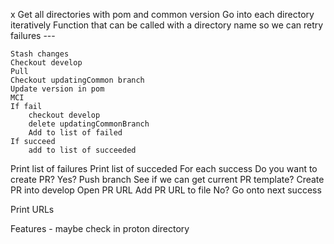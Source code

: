 x Get all directories with pom and common version
Go into each directory iteratively
Function that can be called with a directory name so we can retry failures ---

	Stash changes
	Checkout develop
	Pull
	Checkout updatingCommon branch
	Update version in pom
	MCI
	If fail
		checkout develop
		delete updatingCommonBranch
		Add to list of failed
	If succeed
		add to list of succeeded

Print list of failures
Print list of succeded
For each success
	Do you want to create PR?
	Yes?
		Push branch
		See if we can get current PR template?
		Create PR into develop
		Open PR URL
		Add PR URL to file
	No?
		Go onto next success

Print URLs
		
Features - maybe check in proton directory


	

	
		

